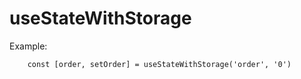# useStateWithStorage

Example:

```
    const [order, setOrder] = useStateWithStorage('order', '0')

```